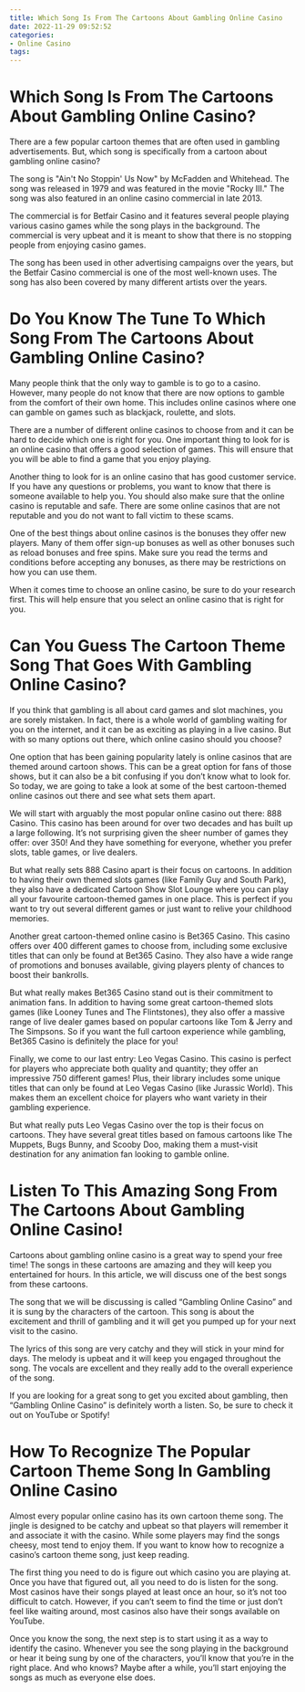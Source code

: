 ```yaml
---
title: Which Song Is From The Cartoons About Gambling Online Casino
date: 2022-11-29 09:52:52
categories:
- Online Casino
tags:
---
```



#  Which Song Is From The Cartoons About Gambling Online Casino?

There are a few popular cartoon themes that are often used in gambling advertisements. But, which song is specifically from a cartoon about gambling online casino?

The song is "Ain't No Stoppin' Us Now" by McFadden and Whitehead. The song was released in 1979 and was featured in the movie "Rocky III." The song was also featured in an online casino commercial in late 2013.

The commercial is for Betfair Casino and it features several people playing various casino games while the song plays in the background. The commercial is very upbeat and it is meant to show that there is no stopping people from enjoying casino games.

The song has been used in other advertising campaigns over the years, but the Betfair Casino commercial is one of the most well-known uses. The song has also been covered by many different artists over the years.

#  Do You Know The Tune To Which Song From The Cartoons About Gambling Online Casino?

Many people think that the only way to gamble is to go to a casino. However, many people do not know that there are now options to gamble from the comfort of their own home. This includes online casinos where one can gamble on games such as blackjack, roulette, and slots.

There are a number of different online casinos to choose from and it can be hard to decide which one is right for you. One important thing to look for is an online casino that offers a good selection of games. This will ensure that you will be able to find a game that you enjoy playing.

Another thing to look for is an online casino that has good customer service. If you have any questions or problems, you want to know that there is someone available to help you. You should also make sure that the online casino is reputable and safe. There are some online casinos that are not reputable and you do not want to fall victim to these scams.

One of the best things about online casinos is the bonuses they offer new players. Many of them offer sign-up bonuses as well as other bonuses such as reload bonuses and free spins. Make sure you read the terms and conditions before accepting any bonuses, as there may be restrictions on how you can use them.

When it comes time to choose an online casino, be sure to do your research first. This will help ensure that you select an online casino that is right for you.

#  Can You Guess The Cartoon Theme Song That Goes With Gambling Online Casino?

If you think that gambling is all about card games and slot machines, you are sorely mistaken. In fact, there is a whole world of gambling waiting for you on the internet, and it can be as exciting as playing in a live casino. But with so many options out there, which online casino should you choose?

One option that has been gaining popularity lately is online casinos that are themed around cartoon shows. This can be a great option for fans of those shows, but it can also be a bit confusing if you don’t know what to look for. So today, we are going to take a look at some of the best cartoon-themed online casinos out there and see what sets them apart.

We will start with arguably the most popular online casino out there: 888 Casino. This casino has been around for over two decades and has built up a large following. It’s not surprising given the sheer number of games they offer: over 350! And they have something for everyone, whether you prefer slots, table games, or live dealers.

But what really sets 888 Casino apart is their focus on cartoons. In addition to having their own themed slots games (like Family Guy and South Park), they also have a dedicated Cartoon Show Slot Lounge where you can play all your favourite cartoon-themed games in one place. This is perfect if you want to try out several different games or just want to relive your childhood memories.

Another great cartoon-themed online casino is Bet365 Casino. This casino offers over 400 different games to choose from, including some exclusive titles that can only be found at Bet365 Casino. They also have a wide range of promotions and bonuses available, giving players plenty of chances to boost their bankrolls.

But what really makes Bet365 Casino stand out is their commitment to animation fans. In addition to having some great cartoon-themed slots games (like Looney Tunes and The Flintstones), they also offer a massive range of live dealer games based on popular cartoons like Tom & Jerry and The Simpsons. So if you want the full cartoon experience while gambling, Bet365 Casino is definitely the place for you!

Finally, we come to our last entry: Leo Vegas Casino. This casino is perfect for players who appreciate both quality and quantity; they offer an impressive 750 different games! Plus, their library includes some unique titles that can only be found at Leo Vegas Casino (like Jurassic World). This makes them an excellent choice for players who want variety in their gambling experience.

But what really puts Leo Vegas Casino over the top is their focus on cartoons. They have several great titles based on famous cartoons like The Muppets, Bugs Bunny, and Scooby Doo, making them a must-visit destination for any animation fan looking to gamble online.

#  Listen To This Amazing Song From The Cartoons About Gambling Online Casino!

Cartoons about gambling online casino is a great way to spend your free time! The songs in these cartoons are amazing and they will keep you entertained for hours. In this article, we will discuss one of the best songs from these cartoons.

The song that we will be discussing is called “Gambling Online Casino” and it is sung by the characters of the cartoon. This song is about the excitement and thrill of gambling and it will get you pumped up for your next visit to the casino.

The lyrics of this song are very catchy and they will stick in your mind for days. The melody is upbeat and it will keep you engaged throughout the song. The vocals are excellent and they really add to the overall experience of the song.

If you are looking for a great song to get you excited about gambling, then “Gambling Online Casino” is definitely worth a listen. So, be sure to check it out on YouTube or Spotify!

#  How To Recognize The Popular Cartoon Theme Song In Gambling Online Casino
 

Almost every popular online casino has its own cartoon theme song. The jingle is designed to be catchy and upbeat so that players will remember it and associate it with the casino. While some players may find the songs cheesy, most tend to enjoy them. If you want to know how to recognize a casino’s cartoon theme song, just keep reading.

The first thing you need to do is figure out which casino you are playing at. Once you have that figured out, all you need to do is listen for the song. Most casinos have their songs played at least once an hour, so it’s not too difficult to catch. However, if you can’t seem to find the time or just don’t feel like waiting around, most casinos also have their songs available on YouTube.

Once you know the song, the next step is to start using it as a way to identify the casino. Whenever you see the song playing in the background or hear it being sung by one of the characters, you’ll know that you’re in the right place. And who knows? Maybe after a while, you’ll start enjoying the songs as much as everyone else does.